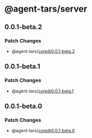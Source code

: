 # @agent-tars/server

## 0.0.1-beta.2

### Patch Changes

- @agent-tars/core@0.0.1-beta.2

## 0.0.1-beta.1

### Patch Changes

- @agent-tars/core@0.0.1-beta.1

## 0.0.1-beta.0

### Patch Changes

- @agent-tars/core@0.0.1-beta.0
